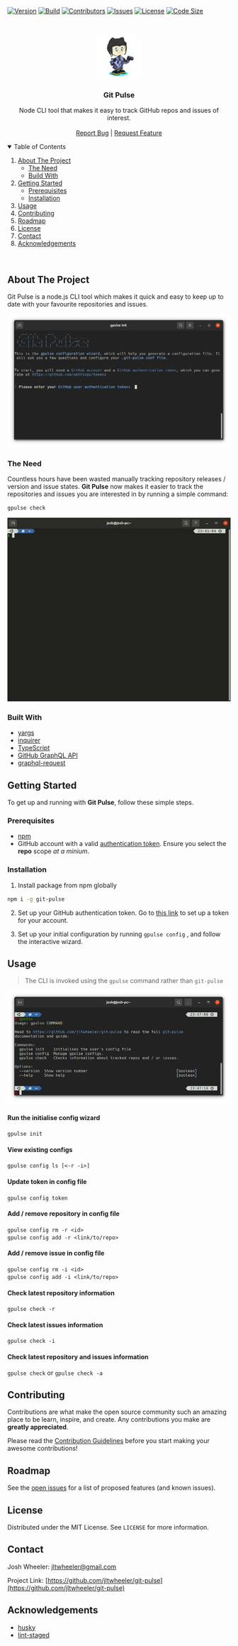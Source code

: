 <!-- PROJECT SHIELDS -->
<!--
*** Markdown "reference style" links for readability.
*** Reference links are enclosed in brackets [ ] instead of parentheses ( ).
*** See the bottom of this document for the declaration of the reference variables
*** for contributors-url, forks-url, etc. This is an optional, concise syntax you may use.
*** https://www.markdownguide.org/basic-syntax/#reference-style-links
-->

[![Version][version-shield]][version-url]
[![Build][build-shield]][build-url]
[![Contributors][contributors-shield]][contributors-url]
[![Issues][issues-shield]][issues-url]
[![License][license-shield]][license-url]
[![Code Size][code-size-shield]][code-size-url]

<!-- PROJECT LOGO -->
<br />
<p align="center">
  <a href="https://github.com/jltwheeler/git-pulse">
   <img src="assets/icon.png" width=100>
  </a>

  <h3 align="center">Git Pulse</h3>

  <p align="center">Node CLI tool that makes it easy to track GitHub repos and issues of interest.
    <br />
    <br />
    <a href="https://github.com/jltwheeler/git-pulse/issues/new?assignees=&labels=&template=bug_report.md&title=">Report Bug</a>
    |
    <a href="https://github.com/jltwheeler/git-pulse/issues/new?assignees=&labels=&template=feature_request.md&title=">Request Feature</a>
  </p>
</p>

<!-- TABLE OF CONTENTS -->

<details open="open">
  <summary>Table of Contents</summary>
  <ol>
    <li>
      <a href="#about-the-project">About The Project</a>
      <ul>
        <li><a href="#the-need">The Need</a></li>
        <li><a href="#built-with">Build With</a></li>
      </ul>
    </li>
    <li>
      <a href="#getting-started">Getting Started</a>
      <ul>
        <li><a href="#prerequisites">Prerequisites</a></li>
        <li><a href="#installation">Installation</a></li>
      </ul>
    </li>
    <li><a href="#usage">Usage</a></li>
    <li><a href="#contributing">Contributing</a></li>
    <li><a href="#roadmap">Roadmap</a></li>
    <li><a href="#license">License</a></li>
    <li><a href="#contact">Contact</a></li>
    <li><a href="#acknowledgements">Acknowledgements</a></li>
  </ol>
</details>
<br/>

<!-- ABOUT THE PROJECT -->

## About The Project

Git Pulse is a node.js CLI tool which makes it quick and easy to keep up to
date with your favourite repositories and issues.

<img src="assets/image-1.png" >

### The Need

Countless hours have been wasted manually tracking repository releases / version
and issue states. **Git Pulse** now makes it easier to track the repositories
and issues you are interested in by running a simple command:

```sh
gpulse check
```

<img src="assets/gpulse.gif" >

### Built With

- [yargs](https://www.npmjs.com/package/yargs)
- [inquirer](https://www.npmjs.com/package/inquirer)
- [TypeScript](https://www.typescriptlang.org/)
- [GitHub GraphQL API](https://docs.github.com/en/github-ae@latest/graphql/overview/about-the-graphql-api)
- [graphql-request](https://www.npmjs.com/package/graphql-request)

<!-- GETTING STARTED -->

## Getting Started

To get up and running with **Git Pulse**, follow these simple steps.

### Prerequisites

- [npm](https://nodejs.org/en/download/)
- GitHub account with a valid [authentication token](https://github.com/settings/tokens/new).
  Ensure you select the **repo** scope _at a minium_.

### Installation

1. Install package from npm globally

```sh
npm i -g git-pulse
```

2. Set up your GitHub authentication token. Go to [this link](https://github.com/settings/tokens/new)
   to set up a token for your account.

3. Set up your initial configuration by running `gpulse config` , and follow the
   interactive wizard.

<!-- USAGE EXAMPLES -->

## Usage

> The CLI is invoked using the `gpulse` command rather than `git-pulse`

<img src="assets/image-2.png" >

#### Run the initialise config wizard

`gpulse init`

#### View existing configs

`gpulse config ls [<-r -i>]`

#### Update token in config file

`gpulse config token`

#### Add / remove repository in config file

`gpulse config rm -r <id>`
<br/>
`gpulse config add -r <link/to/repo>`

#### Add / remove issue in config file

`gpulse config rm -i <id>`
<br/>
`gpulse config add -i <link/to/repo>`

#### Check latest repository information

`gpulse check -r`

#### Check latest issues information

`gpulse check -i`

#### Check latest repository and issues information

`gpulse check` or `gpulse check -a`

<!-- CONTRIBUTING -->

## Contributing

Contributions are what make the open source community such an amazing place to
be learn, inspire, and create. Any contributions you make are **greatly
appreciated**.

Please read the [Contribution Guidelines](https://github.com/jltwheeler/git-pulse/blob/main/CONTRIBUTING.md)
before you start making your awesome contributions!

<!-- ROADMAP -->

## Roadmap

See the [open issues](issues-url) for a list of proposed features (and known
issues).

<!-- LICENSE -->

## License

Distributed under the MIT License. See `LICENSE` for more information.

<!-- CONTACT -->

## Contact

Josh Wheeler: jltwheeler@gmail.com

Project Link: [https://github.com/jltwheeler/git-pulse](https://github.com/jltwheeler/git-pulse)

<!-- ACKNOWLEDGEMENTS -->

## Acknowledgements

- [husky](https://www.npmjs.com/package/husky)
- [lint-staged](https://www.npmjs.com/package/lint-staged)

<!-- MARKDOWN LINKS & IMAGES -->
<!-- https://www.markdownguide.org/basic-syntax/#reference-style-links -->

[version-shield]: https://img.shields.io/npm/v/git-pulse?style=for-the-badge
[version-url]: https://www.npmjs.com/package/git-pulse
[build-shield]: https://img.shields.io/github/workflow/status/jltwheeler/git-pulse/Publish%20git-pulse%20to%20npm.?style=for-the-badge
[build-url]: https://github.com/jltwheeler/git-pulse/actions?query=workflow%3A%22Publish+git-pulse+to+npm.%22
[contributors-shield]: https://img.shields.io/github/contributors/jltwheeler/git-pulse.svg?style=for-the-badge
[contributors-url]: https://github.com/jltwheeler/git-pulse/graphs/contributors
[issues-shield]: https://img.shields.io/github/issues-raw/jltwheeler/git-pulse?style=for-the-badge
[issues-url]: https://github.com/jltwheeler/git-pulse/issues
[license-shield]: https://img.shields.io/github/license/jltwheeler/git-pulse.svg?style=for-the-badge
[license-url]: https://github.com/jltwheeler/git-pulse/blob/master/LICENSE
[code-size-shield]: https://img.shields.io/github/languages/code-size/jltwheeler/git-pulse?style=for-the-badge
[code-size-url]: https://github.com/jltwheeler/git-pulse
